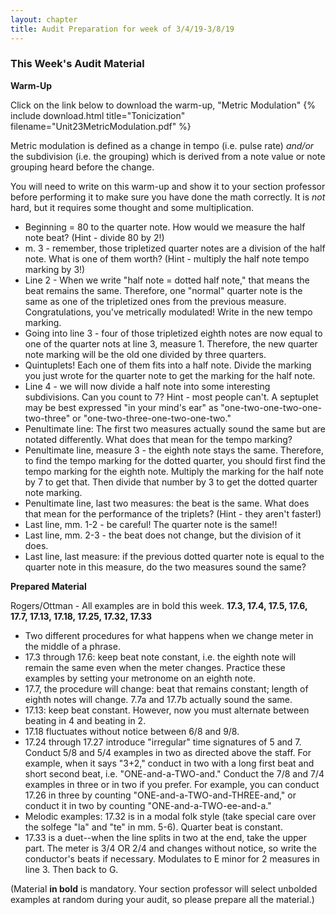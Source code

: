 ```yaml
---
layout: chapter
title: Audit Preparation for week of 3/4/19-3/8/19
---
```


### This Week's Audit Material

**Warm-Up**

Click on the link below to download the warm-up, "Metric Modulation"
{% include download.html title="Tonicization" filename="Unit23MetricModulation.pdf" %}

Metric modulation is defined as a change in tempo (i.e. pulse rate) *and/or* the subdivision (i.e. the grouping) which is derived from a note value or note grouping heard before the change.

You will need to write on this warm-up and show it to your section professor before performing it to make sure you have done the math correctly. It is *not* hard, but it requires some thought and some multiplication.

- Beginning = 80 to the quarter note. How would we measure the half note beat? (Hint - divide 80 by 2!)
- m. 3 - remember, those tripletized quarter notes are a division of the half note. What is one of them worth? (Hint - multiply the half note tempo marking by 3!)
- Line 2 - When we write "half note = dotted half note," that means the beat remains the same. Therefore, one "normal" quarter note is the same as one of the tripletized ones from the previous measure. Congratulations, you've metrically modulated! Write in the new tempo marking.
- Going into line 3 - four of those tripletized eighth notes are now equal to one of the quarter nots at line 3, measure 1. Therefore, the new quarter note marking will be the old one divided by three quarters.
- Quintuplets! Each one of them fits into a half note. Divide the marking you just wrote for the quarter note to get the marking for the half note.
- Line 4 - we will now divide a half note into some interesting subdivisions. Can you count to 7? Hint - most people can't. A septuplet may be best expressed "in your mind's ear" as "one-two-one-two-one-two-three" or "one-two-three-one-two-one-two."
- Penultimate line: The first two measures actually sound the same but are notated differently. What does that mean for the tempo marking?
- Penultimate line, measure 3 - the eighth note stays the same. Therefore, to find the tempo marking for the dotted quarter, you should first find the tempo marking for the eighth note. Multiply the marking for the half note by 7 to get that. Then divide that number by 3 to get the dotted quarter note marking.
- Penultimate line, last two measures: the beat is the same. What does that mean for the performance of the triplets? (Hint - they aren't faster!)
- Last line, mm. 1-2 - be careful! The quarter note is the same!!
- Last line, mm. 2-3 - the beat does not change, but the division of it does.
- Last line, last measure: if the previous dotted quarter note is equal to the quarter note in this measure, do the two measures sound the same?

**Prepared Material**

Rogers/Ottman - All examples are in bold this week.
**17.3, 17.4, 17.5, 17.6, 17.7, 17.13, 17.18, 17.25, 17.32, 17.33**
- Two different procedures for what happens when we change meter in the middle of a phrase.
- 17.3 through 17.6: keep beat note constant, i.e. the eighth note will remain the same even when the meter changes. Practice these examples by setting your metronome on an eighth note.
- 17.7, the procedure will change: beat that remains constant; length of eighth notes will change. 7.7a and 17.7b actually sound the same.
- 17.13: keep beat constant. However, now you must alternate between beating in 4 and beating in 2.
- 17.18 fluctuates without notice between 6/8 and 9/8.
- 17.24 through 17.27 introduce "irregular" time signatures of 5 and 7. Conduct 5/8 and 5/4 examples in two as directed above the staff. For example, when it says "3+2," conduct in two with a long first beat and short second beat, i.e. "ONE-and-a-TWO-and." Conduct the 7/8 and 7/4 examples in three or in two if you prefer. For example, you can conduct 17.26 in three by counting "ONE-and-a-TWO-and-THREE-and," or conduct it in two by counting "ONE-and-a-TWO-ee-and-a."
- Melodic examples: 17.32 is in a modal folk style (take special care over the solfege "la" and "te" in mm. 5-6). Quarter beat is constant.
- 17.33 is a duet--when the line splits in two at the end, take the upper part. The meter is 3/4 OR 2/4 and changes without notice, so write the conductor's beats if necessary. Modulates to E minor for 2 measures in line 3. Then back to G.




(Material **in bold** is mandatory. Your section professor will select unbolded examples at random during your audit, so please prepare all the material.)